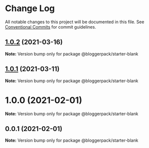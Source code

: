 # Change Log

All notable changes to this project will be documented in this file.
See [Conventional Commits](https://conventionalcommits.org) for commit guidelines.

## [1.0.2](https://github.com/bloggerpack/bloggerpack/compare/@bloggerpack/starter-blank@1.0.1...@bloggerpack/starter-blank@1.0.2) (2021-03-16)

**Note:** Version bump only for package @bloggerpack/starter-blank





## [1.0.1](https://github.com/bloggerpack/bloggerpack/compare/@bloggerpack/starter-blank@1.0.0...@bloggerpack/starter-blank@1.0.1) (2021-03-11)

**Note:** Version bump only for package @bloggerpack/starter-blank





# 1.0.0 (2021-02-01)

**Note:** Version bump only for package @bloggerpack/starter-blank





## 0.0.1 (2021-02-01)

**Note:** Version bump only for package @bloggerpack/starter-blank
